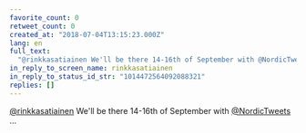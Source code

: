 ```yaml
---
favorite_count: 0
retweet_count: 0
created_at: "2018-07-04T13:15:23.000Z"
lang: en
full_text:
  "@rinkkasatiainen We'll be there 14-16th of September with @NordicTweets ..."
in_reply_to_screen_name: rinkkasatiainen
in_reply_to_status_id_str: "1014472564092088321"
replies: []
---
```


[@rinkkasatiainen](https://twitter.com/rinkkasatiainen) We'll be there 14-16th
of September with [@NordicTweets](https://twitter.com/NordicTweets) ...

